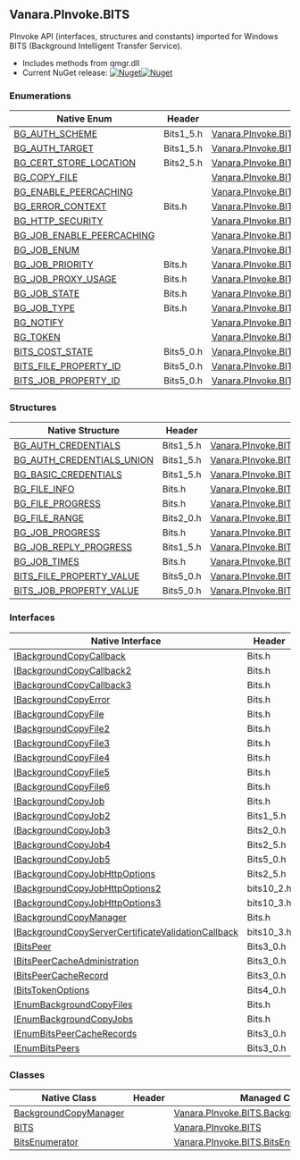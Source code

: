 ## Vanara.PInvoke.BITS  
PInvoke API (interfaces, structures and constants) imported for Windows BITS (Background Intelligent Transfer Service).

- Includes methods from qmgr.dll  
- Current NuGet release: [![Nuget](https://img.shields.io/nuget/v/Vanara.PInvoke.BITS?logo=nuget&style=flat-square)![Nuget](https://img.shields.io/nuget/dt/Vanara.PInvoke.BITS?label=%20&style=flat-square)](https://www.nuget.org/packages/Vanara.PInvoke.BITS)  
### Enumerations  
Native Enum | Header | Managed Enum  
--- | --- | ---  
[BG_AUTH_SCHEME](https://www.google.com/search?num=5&q=BG_AUTH_SCHEME+site%3Alearn.microsoft.com) | Bits1_5.h | [Vanara.PInvoke.BITS.BG_AUTH_SCHEME](https://github.com/dahall/Vanara/search?l=C%23&q=BG_AUTH_SCHEME)  
[BG_AUTH_TARGET](https://www.google.com/search?num=5&q=BG_AUTH_TARGET+site%3Alearn.microsoft.com) | Bits1_5.h | [Vanara.PInvoke.BITS.BG_AUTH_TARGET](https://github.com/dahall/Vanara/search?l=C%23&q=BG_AUTH_TARGET)  
[BG_CERT_STORE_LOCATION](https://www.google.com/search?num=5&q=BG_CERT_STORE_LOCATION+site%3Alearn.microsoft.com) | Bits2_5.h | [Vanara.PInvoke.BITS.BG_CERT_STORE_LOCATION](https://github.com/dahall/Vanara/search?l=C%23&q=BG_CERT_STORE_LOCATION)  
[BG_COPY_FILE](https://www.google.com/search?num=5&q=BG_COPY_FILE+site%3Alearn.microsoft.com) |  | [Vanara.PInvoke.BITS.BG_COPY_FILE](https://github.com/dahall/Vanara/search?l=C%23&q=BG_COPY_FILE)  
[BG_ENABLE_PEERCACHING](https://www.google.com/search?num=5&q=BG_ENABLE_PEERCACHING+site%3Alearn.microsoft.com) |  | [Vanara.PInvoke.BITS.BG_ENABLE_PEERCACHING](https://github.com/dahall/Vanara/search?l=C%23&q=BG_ENABLE_PEERCACHING)  
[BG_ERROR_CONTEXT](https://www.google.com/search?num=5&q=BG_ERROR_CONTEXT+site%3Alearn.microsoft.com) | Bits.h | [Vanara.PInvoke.BITS.BG_ERROR_CONTEXT](https://github.com/dahall/Vanara/search?l=C%23&q=BG_ERROR_CONTEXT)  
[BG_HTTP_SECURITY](https://www.google.com/search?num=5&q=BG_HTTP_SECURITY+site%3Alearn.microsoft.com) |  | [Vanara.PInvoke.BITS.BG_HTTP_SECURITY](https://github.com/dahall/Vanara/search?l=C%23&q=BG_HTTP_SECURITY)  
[BG_JOB_ENABLE_PEERCACHING](https://www.google.com/search?num=5&q=BG_JOB_ENABLE_PEERCACHING+site%3Alearn.microsoft.com) |  | [Vanara.PInvoke.BITS.BG_JOB_ENABLE_PEERCACHING](https://github.com/dahall/Vanara/search?l=C%23&q=BG_JOB_ENABLE_PEERCACHING)  
[BG_JOB_ENUM](https://www.google.com/search?num=5&q=BG_JOB_ENUM+site%3Alearn.microsoft.com) |  | [Vanara.PInvoke.BITS.BG_JOB_ENUM](https://github.com/dahall/Vanara/search?l=C%23&q=BG_JOB_ENUM)  
[BG_JOB_PRIORITY](https://www.google.com/search?num=5&q=BG_JOB_PRIORITY+site%3Alearn.microsoft.com) | Bits.h | [Vanara.PInvoke.BITS.BG_JOB_PRIORITY](https://github.com/dahall/Vanara/search?l=C%23&q=BG_JOB_PRIORITY)  
[BG_JOB_PROXY_USAGE](https://www.google.com/search?num=5&q=BG_JOB_PROXY_USAGE+site%3Alearn.microsoft.com) | Bits.h | [Vanara.PInvoke.BITS.BG_JOB_PROXY_USAGE](https://github.com/dahall/Vanara/search?l=C%23&q=BG_JOB_PROXY_USAGE)  
[BG_JOB_STATE](https://www.google.com/search?num=5&q=BG_JOB_STATE+site%3Alearn.microsoft.com) | Bits.h | [Vanara.PInvoke.BITS.BG_JOB_STATE](https://github.com/dahall/Vanara/search?l=C%23&q=BG_JOB_STATE)  
[BG_JOB_TYPE](https://www.google.com/search?num=5&q=BG_JOB_TYPE+site%3Alearn.microsoft.com) | Bits.h | [Vanara.PInvoke.BITS.BG_JOB_TYPE](https://github.com/dahall/Vanara/search?l=C%23&q=BG_JOB_TYPE)  
[BG_NOTIFY](https://www.google.com/search?num=5&q=BG_NOTIFY+site%3Alearn.microsoft.com) |  | [Vanara.PInvoke.BITS.BG_NOTIFY](https://github.com/dahall/Vanara/search?l=C%23&q=BG_NOTIFY)  
[BG_TOKEN](https://www.google.com/search?num=5&q=BG_TOKEN+site%3Alearn.microsoft.com) |  | [Vanara.PInvoke.BITS.BG_TOKEN](https://github.com/dahall/Vanara/search?l=C%23&q=BG_TOKEN)  
[BITS_COST_STATE](https://www.google.com/search?num=5&q=BITS_COST_STATE+site%3Alearn.microsoft.com) | Bits5_0.h | [Vanara.PInvoke.BITS.BITS_COST_STATE](https://github.com/dahall/Vanara/search?l=C%23&q=BITS_COST_STATE)  
[BITS_FILE_PROPERTY_ID](https://www.google.com/search?num=5&q=BITS_FILE_PROPERTY_ID+site%3Alearn.microsoft.com) | Bits5_0.h | [Vanara.PInvoke.BITS.BITS_FILE_PROPERTY_ID](https://github.com/dahall/Vanara/search?l=C%23&q=BITS_FILE_PROPERTY_ID)  
[BITS_JOB_PROPERTY_ID](https://www.google.com/search?num=5&q=BITS_JOB_PROPERTY_ID+site%3Alearn.microsoft.com) | Bits5_0.h | [Vanara.PInvoke.BITS.BITS_JOB_PROPERTY_ID](https://github.com/dahall/Vanara/search?l=C%23&q=BITS_JOB_PROPERTY_ID)  
### Structures  
Native Structure | Header | Managed Structure  
--- | --- | ---  
[BG_AUTH_CREDENTIALS](https://www.google.com/search?num=5&q=BG_AUTH_CREDENTIALS+site%3Alearn.microsoft.com) | Bits1_5.h | [Vanara.PInvoke.BITS.BG_AUTH_CREDENTIALS](https://github.com/dahall/Vanara/search?l=C%23&q=BG_AUTH_CREDENTIALS)  
[BG_AUTH_CREDENTIALS_UNION](https://www.google.com/search?num=5&q=BG_AUTH_CREDENTIALS_UNION+site%3Alearn.microsoft.com) | Bits1_5.h | [Vanara.PInvoke.BITS.BG_AUTH_CREDENTIALS.BG_AUTH_CREDENTIALS_UNION](https://github.com/dahall/Vanara/search?l=C%23&q=BG_AUTH_CREDENTIALS_UNION)  
[BG_BASIC_CREDENTIALS](https://www.google.com/search?num=5&q=BG_BASIC_CREDENTIALS+site%3Alearn.microsoft.com) | Bits1_5.h | [Vanara.PInvoke.BITS.BG_AUTH_CREDENTIALS.BG_AUTH_CREDENTIALS_UNION.BG_BASIC_CREDENTIALS](https://github.com/dahall/Vanara/search?l=C%23&q=BG_BASIC_CREDENTIALS)  
[BG_FILE_INFO](https://www.google.com/search?num=5&q=BG_FILE_INFO+site%3Alearn.microsoft.com) | Bits.h | [Vanara.PInvoke.BITS.BG_FILE_INFO](https://github.com/dahall/Vanara/search?l=C%23&q=BG_FILE_INFO)  
[BG_FILE_PROGRESS](https://www.google.com/search?num=5&q=BG_FILE_PROGRESS+site%3Alearn.microsoft.com) | Bits.h | [Vanara.PInvoke.BITS.BG_FILE_PROGRESS](https://github.com/dahall/Vanara/search?l=C%23&q=BG_FILE_PROGRESS)  
[BG_FILE_RANGE](https://www.google.com/search?num=5&q=BG_FILE_RANGE+site%3Alearn.microsoft.com) | Bits2_0.h | [Vanara.PInvoke.BITS.BG_FILE_RANGE](https://github.com/dahall/Vanara/search?l=C%23&q=BG_FILE_RANGE)  
[BG_JOB_PROGRESS](https://www.google.com/search?num=5&q=BG_JOB_PROGRESS+site%3Alearn.microsoft.com) | Bits.h | [Vanara.PInvoke.BITS.BG_JOB_PROGRESS](https://github.com/dahall/Vanara/search?l=C%23&q=BG_JOB_PROGRESS)  
[BG_JOB_REPLY_PROGRESS](https://www.google.com/search?num=5&q=BG_JOB_REPLY_PROGRESS+site%3Alearn.microsoft.com) | Bits1_5.h | [Vanara.PInvoke.BITS.BG_JOB_REPLY_PROGRESS](https://github.com/dahall/Vanara/search?l=C%23&q=BG_JOB_REPLY_PROGRESS)  
[BG_JOB_TIMES](https://www.google.com/search?num=5&q=BG_JOB_TIMES+site%3Alearn.microsoft.com) | Bits.h | [Vanara.PInvoke.BITS.BG_JOB_TIMES](https://github.com/dahall/Vanara/search?l=C%23&q=BG_JOB_TIMES)  
[BITS_FILE_PROPERTY_VALUE](https://www.google.com/search?num=5&q=BITS_FILE_PROPERTY_VALUE+site%3Alearn.microsoft.com) | Bits5_0.h | [Vanara.PInvoke.BITS.BITS_FILE_PROPERTY_VALUE](https://github.com/dahall/Vanara/search?l=C%23&q=BITS_FILE_PROPERTY_VALUE)  
[BITS_JOB_PROPERTY_VALUE](https://www.google.com/search?num=5&q=BITS_JOB_PROPERTY_VALUE+site%3Alearn.microsoft.com) | Bits5_0.h | [Vanara.PInvoke.BITS.BITS_JOB_PROPERTY_VALUE](https://github.com/dahall/Vanara/search?l=C%23&q=BITS_JOB_PROPERTY_VALUE)  
### Interfaces  
Native Interface | Header | Managed Interface  
--- | --- | ---  
[IBackgroundCopyCallback](https://www.google.com/search?num=5&q=IBackgroundCopyCallback+site%3Alearn.microsoft.com) | Bits.h | [Vanara.PInvoke.BITS.IBackgroundCopyCallback](https://github.com/dahall/Vanara/search?l=C%23&q=IBackgroundCopyCallback)  
[IBackgroundCopyCallback2](https://www.google.com/search?num=5&q=IBackgroundCopyCallback2+site%3Alearn.microsoft.com) | Bits.h | [Vanara.PInvoke.BITS.IBackgroundCopyCallback2](https://github.com/dahall/Vanara/search?l=C%23&q=IBackgroundCopyCallback2)  
[IBackgroundCopyCallback3](https://www.google.com/search?num=5&q=IBackgroundCopyCallback3+site%3Alearn.microsoft.com) | Bits.h | [Vanara.PInvoke.BITS.IBackgroundCopyCallback3](https://github.com/dahall/Vanara/search?l=C%23&q=IBackgroundCopyCallback3)  
[IBackgroundCopyError](https://www.google.com/search?num=5&q=IBackgroundCopyError+site%3Alearn.microsoft.com) | Bits.h | [Vanara.PInvoke.BITS.IBackgroundCopyError](https://github.com/dahall/Vanara/search?l=C%23&q=IBackgroundCopyError)  
[IBackgroundCopyFile](https://www.google.com/search?num=5&q=IBackgroundCopyFile+site%3Alearn.microsoft.com) | Bits.h | [Vanara.PInvoke.BITS.IBackgroundCopyFile](https://github.com/dahall/Vanara/search?l=C%23&q=IBackgroundCopyFile)  
[IBackgroundCopyFile2](https://www.google.com/search?num=5&q=IBackgroundCopyFile2+site%3Alearn.microsoft.com) | Bits.h | [Vanara.PInvoke.BITS.IBackgroundCopyFile2](https://github.com/dahall/Vanara/search?l=C%23&q=IBackgroundCopyFile2)  
[IBackgroundCopyFile3](https://www.google.com/search?num=5&q=IBackgroundCopyFile3+site%3Alearn.microsoft.com) | Bits.h | [Vanara.PInvoke.BITS.IBackgroundCopyFile3](https://github.com/dahall/Vanara/search?l=C%23&q=IBackgroundCopyFile3)  
[IBackgroundCopyFile4](https://www.google.com/search?num=5&q=IBackgroundCopyFile4+site%3Alearn.microsoft.com) | Bits.h | [Vanara.PInvoke.BITS.IBackgroundCopyFile4](https://github.com/dahall/Vanara/search?l=C%23&q=IBackgroundCopyFile4)  
[IBackgroundCopyFile5](https://www.google.com/search?num=5&q=IBackgroundCopyFile5+site%3Alearn.microsoft.com) | Bits.h | [Vanara.PInvoke.BITS.IBackgroundCopyFile5](https://github.com/dahall/Vanara/search?l=C%23&q=IBackgroundCopyFile5)  
[IBackgroundCopyFile6](https://www.google.com/search?num=5&q=IBackgroundCopyFile6+site%3Alearn.microsoft.com) | Bits.h | [Vanara.PInvoke.BITS.IBackgroundCopyFile6](https://github.com/dahall/Vanara/search?l=C%23&q=IBackgroundCopyFile6)  
[IBackgroundCopyJob](https://www.google.com/search?num=5&q=IBackgroundCopyJob+site%3Alearn.microsoft.com) | Bits.h | [Vanara.PInvoke.BITS.IBackgroundCopyJob](https://github.com/dahall/Vanara/search?l=C%23&q=IBackgroundCopyJob)  
[IBackgroundCopyJob2](https://www.google.com/search?num=5&q=IBackgroundCopyJob2+site%3Alearn.microsoft.com) | Bits1_5.h | [Vanara.PInvoke.BITS.IBackgroundCopyJob2](https://github.com/dahall/Vanara/search?l=C%23&q=IBackgroundCopyJob2)  
[IBackgroundCopyJob3](https://www.google.com/search?num=5&q=IBackgroundCopyJob3+site%3Alearn.microsoft.com) | Bits2_0.h | [Vanara.PInvoke.BITS.IBackgroundCopyJob3](https://github.com/dahall/Vanara/search?l=C%23&q=IBackgroundCopyJob3)  
[IBackgroundCopyJob4](https://www.google.com/search?num=5&q=IBackgroundCopyJob4+site%3Alearn.microsoft.com) | Bits2_5.h | [Vanara.PInvoke.BITS.IBackgroundCopyJob4](https://github.com/dahall/Vanara/search?l=C%23&q=IBackgroundCopyJob4)  
[IBackgroundCopyJob5](https://www.google.com/search?num=5&q=IBackgroundCopyJob5+site%3Alearn.microsoft.com) | Bits5_0.h | [Vanara.PInvoke.BITS.IBackgroundCopyJob5](https://github.com/dahall/Vanara/search?l=C%23&q=IBackgroundCopyJob5)  
[IBackgroundCopyJobHttpOptions](https://www.google.com/search?num=5&q=IBackgroundCopyJobHttpOptions+site%3Alearn.microsoft.com) | Bits2_5.h | [Vanara.PInvoke.BITS.IBackgroundCopyJobHttpOptions](https://github.com/dahall/Vanara/search?l=C%23&q=IBackgroundCopyJobHttpOptions)  
[IBackgroundCopyJobHttpOptions2](https://www.google.com/search?num=5&q=IBackgroundCopyJobHttpOptions2+site%3Alearn.microsoft.com) | bits10_2.h | [Vanara.PInvoke.BITS.IBackgroundCopyJobHttpOptions2](https://github.com/dahall/Vanara/search?l=C%23&q=IBackgroundCopyJobHttpOptions2)  
[IBackgroundCopyJobHttpOptions3](https://www.google.com/search?num=5&q=IBackgroundCopyJobHttpOptions3+site%3Alearn.microsoft.com) | bits10_3.h | [Vanara.PInvoke.BITS.IBackgroundCopyJobHttpOptions3](https://github.com/dahall/Vanara/search?l=C%23&q=IBackgroundCopyJobHttpOptions3)  
[IBackgroundCopyManager](https://www.google.com/search?num=5&q=IBackgroundCopyManager+site%3Alearn.microsoft.com) | Bits.h | [Vanara.PInvoke.BITS.IBackgroundCopyManager](https://github.com/dahall/Vanara/search?l=C%23&q=IBackgroundCopyManager)  
[IBackgroundCopyServerCertificateValidationCallback](https://www.google.com/search?num=5&q=IBackgroundCopyServerCertificateValidationCallback+site%3Alearn.microsoft.com) | bits10_3.h | [Vanara.PInvoke.BITS.IBackgroundCopyServerCertificateValidationCallback](https://github.com/dahall/Vanara/search?l=C%23&q=IBackgroundCopyServerCertificateValidationCallback)  
[IBitsPeer](https://www.google.com/search?num=5&q=IBitsPeer+site%3Alearn.microsoft.com) | Bits3_0.h | [Vanara.PInvoke.BITS.IBitsPeer](https://github.com/dahall/Vanara/search?l=C%23&q=IBitsPeer)  
[IBitsPeerCacheAdministration](https://www.google.com/search?num=5&q=IBitsPeerCacheAdministration+site%3Alearn.microsoft.com) | Bits3_0.h | [Vanara.PInvoke.BITS.IBitsPeerCacheAdministration](https://github.com/dahall/Vanara/search?l=C%23&q=IBitsPeerCacheAdministration)  
[IBitsPeerCacheRecord](https://www.google.com/search?num=5&q=IBitsPeerCacheRecord+site%3Alearn.microsoft.com) | Bits3_0.h | [Vanara.PInvoke.BITS.IBitsPeerCacheRecord](https://github.com/dahall/Vanara/search?l=C%23&q=IBitsPeerCacheRecord)  
[IBitsTokenOptions](https://www.google.com/search?num=5&q=IBitsTokenOptions+site%3Alearn.microsoft.com) | Bits4_0.h | [Vanara.PInvoke.BITS.IBitsTokenOptions](https://github.com/dahall/Vanara/search?l=C%23&q=IBitsTokenOptions)  
[IEnumBackgroundCopyFiles](https://www.google.com/search?num=5&q=IEnumBackgroundCopyFiles+site%3Alearn.microsoft.com) | Bits.h | [Vanara.PInvoke.BITS.IEnumBackgroundCopyFiles](https://github.com/dahall/Vanara/search?l=C%23&q=IEnumBackgroundCopyFiles)  
[IEnumBackgroundCopyJobs](https://www.google.com/search?num=5&q=IEnumBackgroundCopyJobs+site%3Alearn.microsoft.com) | Bits.h | [Vanara.PInvoke.BITS.IEnumBackgroundCopyJobs](https://github.com/dahall/Vanara/search?l=C%23&q=IEnumBackgroundCopyJobs)  
[IEnumBitsPeerCacheRecords](https://www.google.com/search?num=5&q=IEnumBitsPeerCacheRecords+site%3Alearn.microsoft.com) | Bits3_0.h | [Vanara.PInvoke.BITS.IEnumBitsPeerCacheRecords](https://github.com/dahall/Vanara/search?l=C%23&q=IEnumBitsPeerCacheRecords)  
[IEnumBitsPeers](https://www.google.com/search?num=5&q=IEnumBitsPeers+site%3Alearn.microsoft.com) | Bits3_0.h | [Vanara.PInvoke.BITS.IEnumBitsPeers](https://github.com/dahall/Vanara/search?l=C%23&q=IEnumBitsPeers)  
### Classes  
Native Class | Header | Managed Class  
--- | --- | ---  
[BackgroundCopyManager](https://www.google.com/search?num=5&q=BackgroundCopyManager+site%3Alearn.microsoft.com) |  | [Vanara.PInvoke.BITS.BackgroundCopyManager](https://github.com/dahall/Vanara/search?l=C%23&q=BackgroundCopyManager)  
[BITS](https://www.google.com/search?num=5&q=BITS+site%3Alearn.microsoft.com) |  | [Vanara.PInvoke.BITS](https://github.com/dahall/Vanara/search?l=C%23&q=BITS)  
[BitsEnumerator](https://www.google.com/search?num=5&q=BitsEnumerator+site%3Alearn.microsoft.com) |  | [Vanara.PInvoke.BITS.BitsEnumerator](https://github.com/dahall/Vanara/search?l=C%23&q=BitsEnumerator)  
